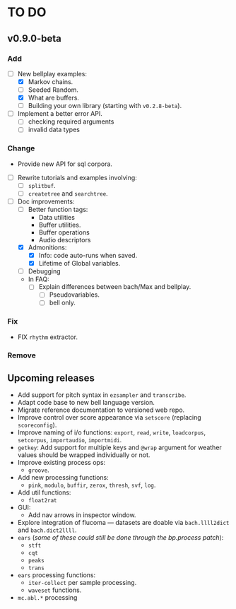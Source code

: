 # TO DO

## v0.9.0-beta

### Add

- [ ] New bellplay examples:
  - [x] Markov chains.
  - [ ] Seeded Random.
  - [x] What are buffers.
  - [ ] Building your own library (starting with `v0.2.8-beta`).
- [ ] Implement a better error API.
  - [ ] checking required arguments
  - [ ] invalid data types

### Change

- Provide new API for sql corpora.
- [ ] Rewrite tutorials and examples involving:
  - [ ] `splitbuf`.
  - [ ] `createtree` and `searchtree`.
- [ ] Doc improvements:
  - [ ] Better function tags:
    - Data utilities
    - Buffer utilities.
    - Buffer operations
    - Audio descriptors
  - [x] Admonitions:
    - [x] Info: code auto-runs when saved.
    - [x] Lifetime of Global variables.
  - [ ] Debugging
  - In FAQ:
    - [ ] Explain differences between bach/Max and bellplay.
      - [ ] Pseudovariables.
      - [ ] bell only.

### Fix

- FIX `rhythm` extractor.

### Remove

## Upcoming releases

- Add support for pitch syntax in `ezsampler` and `transcribe`.
- Adapt code base to new bell language version.
- Migrate reference documentation to versioned web repo.
- Improve control over score appearance via `setscore` (replacing `scoreconfig`).
- Improve naming of i/o functions: `export`, `read`, `write`, `loadcorpus`, `setcorpus`, `importaudio`, `importmidi`.
- `getkey`: Add support for multiple keys and `@wrap` argument for weather values should be wrapped individually or not.
- Improve existing process ops:
  - `groove`.
- Add new processing functions:
  - `pink`, `modulo`, `buffir`, `zerox`, `thresh`, `svf`, `log`.
- Add util functions:
  - `float2rat`
- GUI:
  - Add nav arrows in inspector window.
- Explore integration of flucoma — datasets are doable via `bach.llll2dict` and `bach.dict2llll`.
- `ears` (_some of these could still be done through the bp.process patch_):
  - `stft`
  - `cqt`
  - `peaks`
  - `trans`
- `ears` processing functions:
  - `iter-collect` per sample processing.
  - `waveset` functions.
- `mc.abl.*` processing

